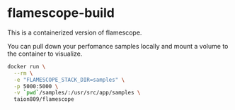 # flamescope-build

This is a containerized version of flamescope.

You can pull down your perfomance samples locally and mount a volume to the container to visualize.

```bash
docker run \
  --rm \
  -e "FLAMESCOPE_STACK_DIR=samples" \
  -p 5000:5000 \
  -v `pwd`/samples/:/usr/src/app/samples \
  taion809/flamescope
```
